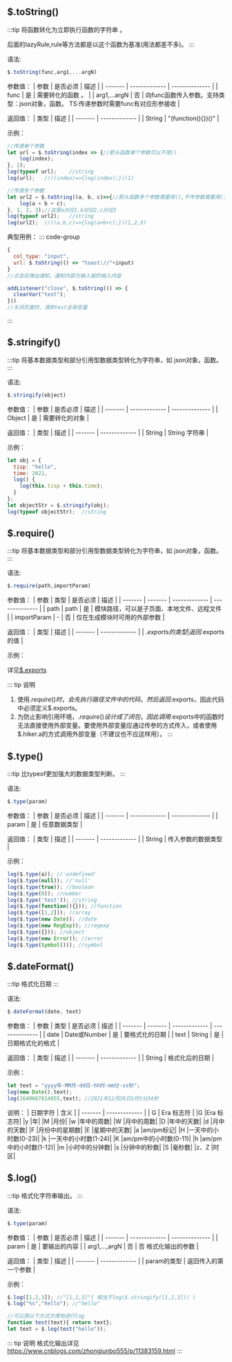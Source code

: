 ## $.toString()
:::tip
将函数转化为立即执行函数的字符串 。

后面的lazyRule,rule等方法都是以这个函数为基准(用法都差不多)。
:::

语法:
```js
$.toString(func,arg1,...argN)
```

参数值：
| 参数         |      是否必须      |  描述 |
| -------      | ------------- | -------------- |
| func          | 是 | 需要转化的函数 。 |
| arg1,...argN      |   否    |   向func函数传入参数。支持类型：json对象，函数。 TS:传递参数时需要func有对应形参接收 |

返回值：
| 类型         |      描述      |
| -------      | ------------- |
| String          | "(function(){})()" |

示例：
```js
//传递单个参数
let url = $.toString(index => {//箭头函数单个参数可以不用()
	log(index);
}, 1);
log(typeof url);	//string
log(url);	//((index)=>{log(index);})(1)

//传递多个参数
let url2 = $.toString((a, b, c)=>{//箭头函数多个参数需要用(),不传参数需要用()占位
	log(a + b + c);
}, 1, 2, 3);//这里a对应1,b对应2,c对应3
log(typeof url2);	//string
log(url2);	//((a,b,c)=>{log(a+b+c);})(1,2,3)
```

典型用例：
::: code-group
```js [input样式的url]
{
  col_type: "input",
  url: $.toString(() => "toast://"+input)
}
//点击后弹出通知，通知内容为输入框的输入内容
```
```js [addListener监听事件]
addListener("close", $.toString(() => {
  clearVar("test");
}))
//关闭页面时，清除test全局变量
```
:::

## $.stringify()
:::tip
将基本数据类型和部分引用型数据类型转化为字符串，如 json对象，函数。
:::

语法:
```js
$.stringify(object)
```

参数值：
| 参数         |      是否必须      |  描述 |
| -------      | ------------- | -------------- |
| Object          | 是 | 需要转化的对象 |

返回值：
| 类型         |      描述      |
| -------      | ------------- |
| String          | String	字符串 |

示例：
```js
let obj = {
  tisp: "hello",
  time: 2021,
  log() {
  	log(this.tisp + this.time);
  }
};
let objectStr = $.stringify(obj);
log(typeof objectStr);	//string
```

## $.require()
:::tip
将基本数据类型和部分引用型数据类型转化为字符串，如 json对象，函数。
:::

语法:
```js
$.require(path,importParam)
```

参数值：
| 参数         | 类型         |      是否必须      |  描述 |
| -------      | -------      | ------------- | -------------- |
| path          | path          | 是 | 模块路径，可以是子页面、本地文件、远程文件 |
| importParam          | -          | 否 | 	仅在生成模块时可用的外部参数 |

返回值：
| 类型         |      描述      |
| -------      | ------------- |
| $.exports的类型         | 返回$.exports的值 |

示例：

详见[$.exports](./static_property.html#exports)

::: tip 说明
1. 使用$.require()时，会先执行路径文件中的代码，然后返回$.exports，因此代码中必须定义$.exports。
2. 为防止影响引用环境，$.require()设计成了闭包，因此调用$.exports中的函数时无法直接使用外部变量。要使用外部变量应通过传参的方式传入，或者使用$.hiker.a的方式调用外部变量（不建议也不应这样用）。
:::

## $.type()
:::tip
比typeof更加强大的数据类型判断。
:::

语法:
```js
$.type(param)
```

参数值：
| 参数         |      是否必须      |  描述 |
| -------      | ------------- | -------------- |
| param          | 是 | 任意数据类型 |

返回值：
| 类型         |      描述      |
| -------      | ------------- |
| String          | 传入参数的数据类型 |

示例：
```js
log($.type(a)); //'undefined'
log($.type(null)); //'null'
log($.type(true)); //boolean
log($.type(0)); //number
log($.type('test')); //string
log($.type(function(){})); //function
log($.type([1,2])); //array
log($.type(new Date)); //date
log($.type(new RegExp)); //regexp
log($.type({})); //object
log($.type(new Error)); //error
log($.type(Symbol())); //symbol
```

## $.dateFormat()
:::tip
格式化日期
:::

语法:
```js
$.dateFormat(date, text)
```

参数值：
| 参数         | 类型         |      是否必须      |  描述 |
| -------      | -------      | ------------- | -------------- |
| date          | Date或Number          | 是 | 要格式化的日期 |
| text          | String        | 是 | 	日期格式化的格式 |

返回值：
| 类型         |      描述      |
| -------      | ------------- |
| String         | 格式化后的日期 |

示例：
```js
let text = "yyyy年-MM月-dd日-hh时-mm分-ss秒";
log(new Date(),text);
log(1640667814055,text); //2021年12月28日1时3分34秒
```

说明：
| 日期字符        | 含义 |
| -------      | ------------- |
| G        | Era 标志符 |
|G	|Era 标志符|
|y	|年|
|M	|月份|
|w	|年中的周数|
|W	|月中的周数|
|D	|年中的天数|
|d	|月中的天数|
|F	|月份中的星期数|
|E	|星期中的天数|
|a	|am/pm标记|
|H	|一天中的小时数(0-23)|
|k	|一天中的小时数(1-24)|
|K	|am/pm中的小时数(0-11)|
|h	|am/pm中的小时数(1-12)|
|m	|小时中的分钟数|
|s	|分钟中的秒数|
|S	|毫秒数|
|z、Z	|时区|

## $.log()
:::tip
格式化字符串输出。
:::

语法:
```js
$.type(param)
```

参数值：
| 参数         |      是否必须      |  描述 |
| -------      | ------------- | -------------- |
| param          | 是 | 要输出的内容 |
| arg1,...,argN          | 否 | 否	格式化输出的参数 |

返回值：
| 类型         |      描述      |
| -------      | ------------- |
| param的类型          | 返回传入的第一个参数 |

示例：
```js
$.log([1,2,3]); //"[1,2,3]"( 相当于log($.stringify([1,2,3])) )
$.log("%s","hello"); //"hello"

//可以用以下方式方便地进行log
function test(text){ return text};
let text = $.log(test("hello"));
```

::: tip 说明
格式化输出详见 https://www.cnblogs.com/zhongjunbo555/p/11383159.html
:::

